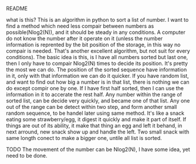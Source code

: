 README

what is this?
This is an algorithm in python to sort a list of number. I want to find a method which need less compair between numbers as possible(Nlog2(N)), and it should be steady in any conditions.
A computer do not know the number after it operate on it (unless the number information is reprented by the bit position of the storage, in this way no compair is needed. That's another excellent algorithm, but not suit for every conditions). The basic idea is this, is I have all numbers sorted but last one, then I only have to compair Nlog2(N) times to decide its position. It's pretty the most we can do. The position of the sorted sequence have information in it, only with that information we can do it quicker. If you have random list, and want to find out how big a number is in that list, there is nothing we can do except compir one by one.
If I have first half sorted, then I can use the information in it to accerate the rest half.  Any number within the range of sorted list, can be decide very quickly, and became one of that list. Any one out of the range can be detect within two step, and form another small random sequence, to be handel later using same method.
It's like a snack eating some strawberry/egg, it digest it quickly and make it part of itself. If things are out of its ability, it make that thing an egg and left it behand, in next arround, new snack show up and handle the left. Two small snack with same longth conect to make a bigger one, untile all list is sorted.

TODO
The movement of the number can be Nlog2(N), I have some idea, yet need to be done.
